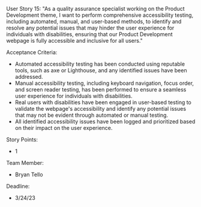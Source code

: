 User Story 15: "As a quality assurance specialist working on the Product Development theme, I want to perform comprehensive accessibility testing, 
including automated, manual, and user-based methods, to identify and resolve any potential issues that may hinder the user experience for individuals 
with disabilities, ensuring that our Product Development webpage is fully accessible and inclusive for all users."

Acceptance Criteria:

- Automated accessibility testing has been conducted using reputable tools, such as axe or Lighthouse, and any identified issues have been addressed.
- Manual accessibility testing, including keyboard navigation, focus order, and screen reader testing, has been performed to ensure a seamless user experience for individuals with disabilities.
- Real users with disabilities have been engaged in user-based testing to validate the webpage's accessibility and identify any potential issues that may not be evident through automated or manual testing.
- All identified accessibility issues have been logged and prioritized based on their impact on the user experience.

Story Points:

- 1

Team Member:

- Bryan Tello

Deadline:

- 3/24/23

